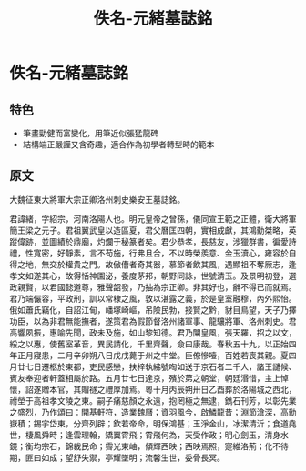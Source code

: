 ﻿---
title: '佚名-元緒墓誌銘'
tags: ['碑刻', '楷書']
order: 6
---
# 佚名-元緒墓誌銘

## 特色
* 筆畫勁健而富變化，用筆近似張猛龍碑
* 結構端正嚴謹又含奇趣，適合作為初學者轉型時的範本

## 原文
大魏征東大將軍大宗正卿洛州刺史樂安王墓誌銘。

君諱緒，字紹宗，河南洛陽人也。明元皇帝之曾孫，儀同宣王範之正體，衛大將軍簡王梁之元子。君祖翼武皇以造區夏，君父曆匡四朝，實相成獻，其鴻勳桀略，英蹤偉跡，並圖績於鼎廟，灼爛于秘篆者矣。君少恭孝，長慈友，涉獵群書，徧愛詩禮，性寬密，好靜素，言不苟施，行弗且合，不以時榮羨意、金玉瀆心，雍容於自得之地，無交於權貴之門。故傲傮者奇其器，慕節者飲其風，遇顯祖不奪厥志，逢孝文如遂其心，故得恬神園泌，養度茅邦，朝野同詠，世號清玉。及景明初登，選政親賢，以君國懿道尊，雅聲韶發，乃抽為宗正卿。非其好也，辭不得已而就焉。君乃端儼容，平政刑，訓以常棣之風，敦以湛露之義，於是皇室融穆，內外熙怡。俄如蕭氏竊化，自詔江甸，嶓塚崎嶇，吊險民勃，接賢之黔，豺目鳥望，天子乃擇功臣，以為非君無能撫者，遂策君為假節督洛州諸軍事、龍驤將軍、洛州刺史。君高響夙振，惠喻先聞，政未及施，如山黎知德。君乃闡皇風，張天羅，招之以文，綏之以惠，使舊室革音，異民請化，千里齊聲，僉曰康哉。春秋五十九，以正始四年正月寢患，二月辛卯朔八日戊戌薨于州之中堂。臣僚慘噎，百姓若喪其親。夏四月廿七日遷柩於東都，吏民感戀，扶梓執紼號啕如送于京石者二千人，諸王譴候、賓友奉迎者軒蓋相屬於路。五月廿七日達京，殯於苐之朝堂，朝廷湣惜，主上悼懷，詔遂贈本官，其賵禭之禮厚加焉。粵十月丙辰朔卅日乙酉葬於洛陽城之西北，祔塋于高祖孝文陵之東。嗣子痛慈顏之永遠，抱罔極之無逮，鐫石刊芳，以彰先業之盛烈，乃作頌曰：開基軒符，造業魏曆；資羽風今，啟鱗龍昔；淵節滄深，高勳嶽積；錫宇岱東，分齊列辟；欽若帝命，明保鴻基；玉淨金山，冰潔清沂；食道堯世，棲風舜時；逢雲理翰，矯翼霄飛；霄飛何為，天受作政；明心劍玉，清身水鏡；衡均宗石，錦裁民命；霽光東岫，傾輝西映；西映焉照，寔維洛荊；化不待期，匪曰如成；望舒失禦，亭耀墜明；流馨生世，委骨長冥。

